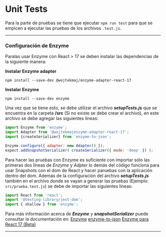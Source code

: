 # Unit Tests
Para la parte de pruebas se tiene que ejecutar `npm run test` para que se empicen a ejecutar las pruebas de los archivos `.test.js`.
___________

### Configuración de Enzyme

Paralas usar Enzyme con React > 17 se deben instalar las dependencias de la siguiente manera:

__Instalar Enzyme adapter__

`npm install --save-dev @wojtekmaj/enzyme-adapter-react-17`

__Instalar Enzyme__

`npm install --save-dev enzyme`

Una vez que se tiene esto, se debe utilizar el archivo __*setupTests.js*__ que se encuentra en la carpeta __/src__ (Si no existe se debe crear el archivo), en este archivo se debe agregar las siguientes líneas:

```js
import Enzyme from 'enzyme';
import Adapter from '@wojtekmajenzyme-adapter-react-17';
import {createSerializer} from 'enzyme-to-json';

Enzyme.configure({ adapter: new Adapter() });
expect.addSnapshotSerializer( createSerializer({ mode: 'deep' }) );
```

Para hacer las pruebas con Enzyme es suficiente con importar sólo las primeras dos líneas de _Enzyme_ y _Adpter_ lo demás del código funciona para usar Snapshots con el dom de React y hacer paruebas con la aplicación dentro del dom. Además de la configuración del archivo __*setupTests.js*__ también en el archivo donde se vayan a generar las pruebas (Ejemplo: `src/prueba.test.js`) se debe de importar las siguientes líneas:

```js
import React from 'react';
import '@testing-library/jest-dom';
import { shallow } from 'enzyme';
```

Para más información acerca de __*Enzyme*__ y __*snapshotSerializer*__ puede consultar la documentación en:
[Enzyme](https://enzymejs.github.io/enzyme/)
[enzyme-to-json](https://www.npmjs.com/package/enzyme-to-json)
[Enzyme para React 17 (Beta)](https://github.com/wojtekmaj/enzyme-adapter-react-17)
_____